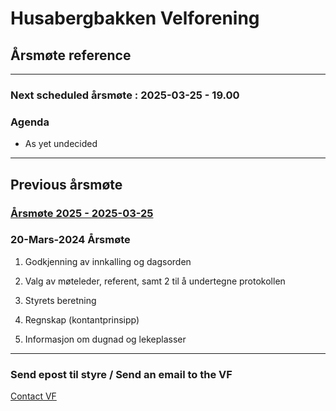 # Husabergbakken Velforening

## Årsmøte reference

******

### Next scheduled årsmøte : 2025-03-25 - 19.00

### Agenda

* As yet undecided

 ******

## Previous årsmøte

### [Årsmøte 2025 - 2025-03-25](https://drive.google.com/file/d/1mVyouAkIIV4NPNWUX6Vqzxgb4VDgqHMQ/view?usp=sharing)

### 20-Mars-2024 Årsmøte

1. Godkjenning av innkalling og dagsorden

2. Valg av møteleder, referent, samt 2 til å undertegne protokollen

3. Styrets beretning

4. Regnskap (kontantprinsipp)

5. Informasjon om dugnad og lekeplasser

******

### Send epost til styre / Send an email to the VF

[Contact VF](mailto:husabergbakkenvelforening@gmail.com?subject=Husabergbakken%20VF%20fra%20websiden)
